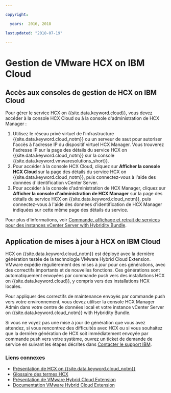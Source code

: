 ```yaml
---

copyright:

  years:  2016, 2018

lastupdated: "2018-07-19"

---
```


# Gestion de VMware HCX on IBM Cloud

## Accès aux consoles de gestion de HCX on IBM Cloud

Pour gérer le service HCX on {{site.data.keyword.cloud}}, vous devez accéder à la console HCX Cloud ou à la console d'administration de HCX Manager :
1. Utilisez le réseau privé virtuel de l'infrastructure {{site.data.keyword.cloud_notm}} ou un serveur de saut pour autoriser l'accès à l'adresse IP du dispositif virtuel HCX Manager. Vous trouverez l'adresse IP sur la page des détails du service HCX on {{site.data.keyword.cloud_notm}} sur la console {{site.data.keyword.vmwaresolutions_short}}.
2. Pour accéder à la console HCX Cloud, cliquez sur **Afficher la console HCX Cloud** sur la page des détails du service HCX on {{site.data.keyword.cloud_notm}}, puis connectez-vous à l'aide des données d'identification vCenter Server.
3. Pour accéder à la console d'administration de HCX Manager, cliquez sur **Afficher la console d'administration de HCX Manager** sur la page des détails du service HCX on {{site.data.keyword.cloud_notm}}, puis connectez-vous à l'aide des données d'identification de HCX Manager indiquées sur cette même page des détails du service.

Pour plus d'informations, voir [Commande, affichage et retrait de services pour des instances vCenter Server with Hybridity Bundle](../vcenter/vc_hybrid_addingremovingservices.html).

## Application de mises à jour à HCX on IBM Cloud

HCX on {{site.data.keyword.cloud_notm}} est déployé avec la dernière génération testée de la technologie VMware Hybrid Cloud Extension. VMware expédie régulièrement des mises à jour pour ces générations, avec des correctifs importants et de nouvelles fonctions. Ces générations sont automatiquement envoyées par commande push vers des installations HCX on {{site.data.keyword.cloud}}, y compris vers des installations HCX locales.

Pour appliquer des correctifs de maintenance envoyés par commande push vers votre environnement, vous devez utiliser la console HCX Manager Admin dans votre centre de données local et votre instance vCenter Server on {{site.data.keyword.cloud_notm}} with Hybridity Bundle.

Si vous ne voyez pas une mise à jour de génération que vous avez attendez, si vous rencontrez des difficultés avec HCX ou si vous souhaitez que la dernière génération de HCX soit immédiatement envoyée par commande push vers votre système, ouvrez un ticket de demande de service en suivant les étapes décrites dans [Contacter le support IBM](../vmonic/trbl_support.html).

### Liens connexes

* [Présentation de HCX on {{site.data.keyword.cloud_notm}}](hcx_considerations.html)
* [Glossaire des termes HCX](hcx_glossary.html)
* [Présentation de VMware Hybrid Cloud Extension](https://cloud.vmware.com/vmware-hcx)
* [Documentation VMware Hybrid Cloud Extension](https://hcx.vmware.com/#vm-documentation)
